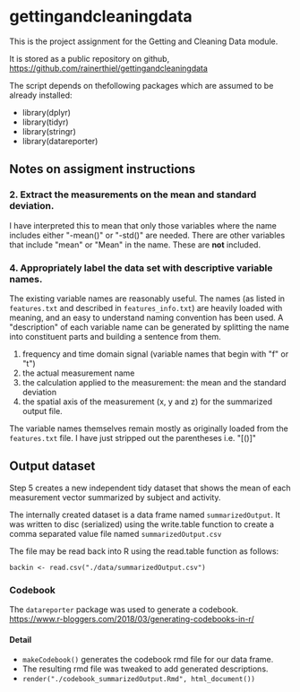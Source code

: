 # gettingandcleaningdata

This is the project assignment for the Getting and Cleaning Data module.

It is stored as a public repository on github, <https://github.com/rainerthiel/gettingandcleaningdata>

The script depends on thefollowing packages which are assumed to be already installed:

-   library(dplyr)
-   library(tidyr)
-   library(stringr)
-   library(datareporter)

## Notes on assigment instructions

### 2. Extract the measurements on the mean and standard deviation.

I have interpreted this to mean that only those variables where the name includes either "-mean()" or "-std()" are needed. There are other variables that include "mean" or "Mean" in the name. These are **not** included.

### 4. Appropriately label the data set with descriptive variable names.

The existing variable names are reasonably useful. The names (as listed in `features.txt` and described in `features_info.txt`) are heavily loaded with meaning, and an easy to understand naming convention has been used. A "description" of each variable name can be generated by splitting the name into constituent parts and building a sentence from them.

1.  frequency and time domain signal (variable names that begin with "f" or "t")
2.  the actual measurement name
3.  the calculation applied to the measurement: the mean and the standard deviation
4.  the spatial axis of the measurement (x, y and z) for the summarized output file.

The variable names themselves remain mostly as originally loaded from the `features.txt` file. I have just stripped out the parentheses i.e. "[()]"

## Output dataset

Step 5 creates a new independent tidy dataset that shows the mean of each measurement vector summarized by subject and activity.

The internally created dataset is a data frame named `summarizedOutput`. It was written to disc (serialized) using the write.table function to create a comma separated value file named `summarizedOutput.csv`

The file may be read back into R using the read.table function as follows:

`backin <- read.csv("./data/summarizedOutput.csv")`

### Codebook

The `datareporter` package was used to generate a codebook. https://www.r-bloggers.com/2018/03/generating-codebooks-in-r/

#### Detail

-   `makeCodebook()` generates the codebook rmd file for our data frame.
-   The resulting rmd file was tweaked to add generated descriptions.
-   `render("./codebook_summarizedOutput.Rmd", html_document())` 